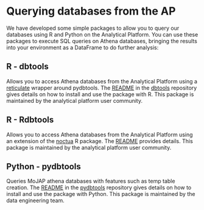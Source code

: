 # Querying databases from the AP

We have developed some simple packages to allow you to query our databases using R and Python on the Analytical Platform. You can use these packages to execute SQL queries on Athena databases, bringing the results into your environment as a DataFrame to do further analysis:

## R - dbtools

Allows you to access Athena databases from the Analytical Platform using a [reticulate](https://rstudio.github.io/reticulate/articles/package.html) wrapper around pydbtools. The [README](https://github.com/moj-analytical-services/dbtools/blob/master/README.md) in the [dbtools](https://github.com/moj-analytical-services/dbtools/) repository gives details on how to install and use the package with R. This package is maintained by the analytical platform user community.

## R - Rdbtools

Allows you to access Athena databases from the Analytical Platform using an extension of the [noctua](https://github.com/DyfanJones/noctua) R package. The [README](https://github.com/moj-analytical-services/Rdbtools) provides details. This package is maintained by the analytical platform user community.

## Python - pydbtools

Queries MoJAP athena databases with features such as temp table creation. The [README](https://github.com/moj-analytical-services/pydbtools/blob/master/README.md) in the [pydbtools](https://github.com/moj-analytical-services/pydbtools/) repository gives details on how to install and use the package with Python. This package is maintained by the data engineering team.
